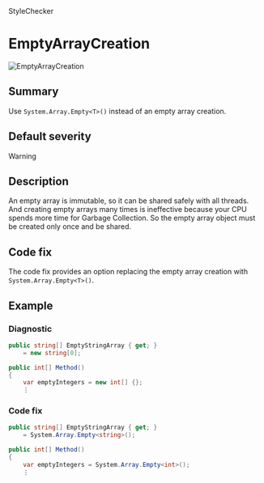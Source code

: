 <div class="project-logo">StyleChecker</div>
<div id="toc-level" data-values="H2,H3"></div>

# EmptyArrayCreation

<div class="horizontal-scroll">

![EmptyArrayCreation][fig-EmptyArrayCreation]

</div>

## Summary

Use `System.Array.Empty<T>()` instead of an empty array creation.

## Default severity

Warning

## Description

An empty array is immutable, so it can be shared safely with all threads.
And creating empty arrays many times is ineffective because your CPU spends
more time for Garbage Collection. So the empty array object must be created
only once and be shared.

## Code fix

The code fix provides an option replacing the empty array creation with
`System.Array.Empty<T>()`.

## Example

### Diagnostic

```csharp
public string[] EmptyStringArray { get; }
    = new string[0];

public int[] Method()
{
    var emptyIntegers = new int[] {};
    ⋮
```

### Code fix

```csharp
public string[] EmptyStringArray { get; }
    = System.Array.Empty<string>();

public int[] Method()
{
    var emptyIntegers = System.Array.Empty<int>();
    ⋮
```

[fig-EmptyArrayCreation]:
  https://maroontress.github.io/StyleChecker/images/EmptyArrayCreation.png
